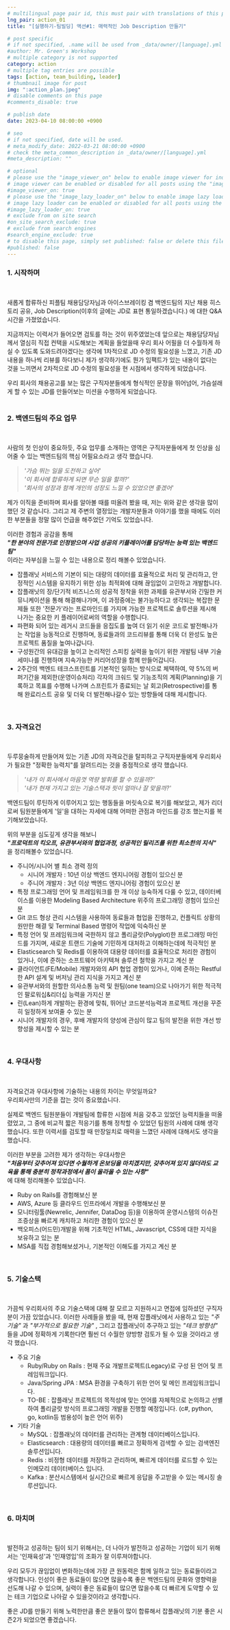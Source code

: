 ```yaml
---
# multilingual page pair id, this must pair with translations of this page. (This name must be unique)
lng_pair: action_01
title: "[실행하기-팀빌딩] 액션#1: 매력적인 Job Description 만들기"

# post specific
# if not specified, .name will be used from _data/owner/[language].yml
#author: Mr. Green's Workshop
# multiple category is not supported
category: action
# multiple tag entries are possible
tags: [action, team_building, leader]
# thumbnail image for post
img: ":action_plan.jpeg"
# disable comments on this page
#comments_disable: true

# publish date
date: 2023-04-10 08:00:00 +0900

# seo
# if not specified, date will be used.
# meta_modify_date: 2022-03-21 08:00:00 +0900
# check the meta_common_description in _data/owner/[language].yml
#meta_description: ""

# optional
# please use the "image_viewer_on" below to enable image viewer for individual pages or posts (_posts/ or [language]/_posts folders).
# image viewer can be enabled or disabled for all posts using the "image_viewer_posts: true" setting in _data/conf/main.yml.
#image_viewer_on: true
# please use the "image_lazy_loader_on" below to enable image lazy loader for individual pages or posts (_posts/ or [language]/_posts folders).
# image lazy loader can be enabled or disabled for all posts using the "image_lazy_loader_posts: true" setting in _data/conf/main.yml.
#image_lazy_loader_on: true
# exclude from on site search
#on_site_search_exclude: true
# exclude from search engines
#search_engine_exclude: true
# to disable this page, simply set published: false or delete this file
#published: false
---  
```

  
### 1. 시작하며  
<br/>  

새롭게 합류하신 피플팀 채용담당자님과 아이스브레이킹 겸 백엔드팀의 지난 채용 히스토리 공유, Job Description(이후의 글에는 JD로 표현 통일하겠습니다.) 에 대한 Q&A 시간을 가졌었습니다.  

지금까지는 이력서가 들어오면 검토를 하는 것이 위주였었는데 앞으로는 채용담당자님께서 열심히 직접 컨택을 시도해보는 계획을 들었을때 우리 회사 어필을 더 수월하게 하실 수 있도록 도와드려야겠다는 생각에 1차적으로 JD 수정의 필요성을 느꼈고, 기존 JD 내용을 하나씩 리뷰를 하다보니 제가 생각하기에도 뭔가 임팩트가 있는 내용이 없다는 것을 느끼면서 2차적으로 JD 수정의 필요성을 현 시점에서 생각하게 되었습니다.  

우리 회사의 채용공고를 보는 많은 구직자분들에게 형식적인 문장을 뛰어넘어, 가슴설래게 할 수 있는 JD를 만들어보는 미션을 수행하게 되었습니다.  
<br/>  

### 2. 백엔드팀의 주요 업무  
<br/>  

사람의 첫 인상이 중요하듯, 주요 업무를 소개하는 영역은 구직자분들에게 첫 인상을 심어줄 수 있는 백엔드팀의 핵심 어필요소라고 생각 했습니다.
> _'가슴 뛰는 일을 도전하고 싶어'_  
> _'이 회사에 합류하게 되면 무슨 일을 할까?'_  
> _'회사의 성장과 함께 개인의 성장도 느낄 수 있었으면 좋겠어'_  

제가 이직을 준비하며 회사를 알아볼 때를 떠올려 봤을 때, 저는 위와 같은 생각을 많이 했던 것 같습니다. 그리고 제 주변의 열정있는 개발자분들과 이야기를 했을 때에도 이러한 부분들을 정말 많이 언급을 해주었던 기억도 있었습니다.  

이러한 경험과 공감을 통해  
___"한 분야의 전문가로 인정받으며 사업 성공의 키플레이어를 담당하는 능력 있는 백엔드 팀"___  
이라는 자부심을 느낄 수 있는 내용으로 정리 해볼수 있었습니다.  

- 잡플래닛 서비스의 기본이 되는 대량의 데이터를 효율적으로 처리 및 관리하고, 안정적인 시스템을 유지하기 위한 성능 최적화에 대해 끊임없이 고민하고 개발합니다.
- 잡플래닛의 장/단기적 비즈니스의 성공적 정착을 위한 과제를 유관부서와 긴밀한 커뮤니케이션을 통해 해결해나가며, 이 과정중에는 불가능하다고 생각되는 복잡한 문제들 또한 '전문가'라는 프로마인드를 가지며 가능한 프로젝트로 솔루션을 제시해 나가는 중요한 키 플레이어로써의 역할을 수행합니다.
- 파편화 되어 있는 레거시 코드들을 응집도를 높여 더 읽기 쉬운 코드로 발전해나가는 작업을 능동적으로 진행하며, 동료들과의 코드리뷰를 통해 더욱 더 완성도 높은 프로젝트 품질을 높여나갑니다.
- 구성원간의 유대감을 높이고 논리적인 스피킹 실력을 높이기 위한 개발팀 내부 기술세미나를 진행하며 지속가능한 커리어성장을 함께 만들어갑니다.
- 2주간의 백엔드 테크스프린트를 기본적인 일하는 방식으로 체택하여, 약 5%의 버퍼기간을 제외한(운영이슈처리) 각자의 크숴드 및 기능조직의 계획(Planning)을 기록하고 목표를 수행해 나가며 스프린트가 종료되는 날 회고(Retrospective)를 통해 완료리스트 공유 및 더욱 더 발전해나갈수 있는 방향들에 대해 제시합니다.  
<br/>  

### 3. 자격요건  
<br/>  

두루뭉술하게 만들어져 있는 기존 JD의 자격요건을 탈피하고 구직자분들에게 우리회사가 필요한 "정확한 능력치"를 알려드리는 것을 중점적으로 생각 했습니다.  
> _'내가 이 회사에서 마음껏 역량 발휘를 할 수 있을까?'_  
> _'내가 현재 가지고 있는 기술스택과 핏이 얼마나 잘 맞을까?'_  

백엔드팀이 루틴하게 이루어지고 있는 행동들을 머릿속으로 복기를 해보았고, 제가 리더로써 팀원분들에게 '일'을 대하는 자세에 대해 어떠한 관점과 마인드를 강조 했는지를 복기해보았습니다.  

위의 부분을 심도깊게 생각을 해보니  
___"프로덕트의 킥오프, 유관부서와의 협업과정, 성공적인 릴리즈를 위한 최소한의 지식"___  
을 정리해볼수 있었습니다.  

- 주니어/시니어 별 최소 경력 정의
  - 시니어 개발자 : 10년 이상 백엔드 엔지니어링 경험이 있으신 분
  - 주니어 개발자 : 3년 이상 백엔드 엔지니어링 경험이 있으신 분
- 특정 프로그래밍 언어 및 프레임워크를 한 개 이상 능숙하게 다룰 수 있고, 데이터베이스를 이용한 Modeling Based Architecture 위주의 프로그래밍 경험이 있으신 분
- Git 코드 형상 관리 시스템을 사용하여 동료들과 협업을 진행하고, 컨플릭트 상황의 원만한 해결 및 Terminal Based 명령어 작업에 익숙하신 분
- 특정 언어 및 프레임워크에 국한하지 않고 폴리글랏(Polyglot)한 프로그래밍 마인드를 가지며, 새로운 트랜드 기술에 기민하게 대처하고 이해하는데에 적극적인 분
- Elasticsearch 및 Redis를 이용하여 대용량 데이터를 효율적으로 처리한 경험이 있거나, 이에 준하는 소프트웨어 아키텍쳐 솔루션 철학을 가지고 계신 분
- 클라이언트(FE/Mobile) 개발자와의 API 협업 경험이 있거나, 이에 준하는 Restful한 API 설계 및 버저닝 관리 지식을 가지고 계신 분
- 유관부서와의 원할한 의사소통 능력 및 원팀(one team)으로 나아가기 위한 적극적인 팔로워십&리더십 능력을 가지신 분
- 린(Lean)하게 개발하는 환경에 맞춰, 뛰어난 코드분석능력과 프로젝트 개선을 꾸준히 일정하게 보여줄 수 있는 분
- 시니어 개발자의 경우, 후배 개발자의 양성에 관심이 많고 팀의 발전을 위한 개선 방향성을 제시할 수 있는 분  
<br/>  

### 4. 우대사항  
<br/>  

자격요건과 우대사항에 기술하는 내용의 차이는 무엇일까요?  
우리회사만의 기준을 잡는 것이 중요했습니다.  

실제로 백엔드 팀원분들이 개발팀에 합류한 시점에 처음 갖추고 있었던 능력치들을 떠올렸었고, 그 중에 비교적 짧은 적응기를 통해 정착할 수 있었던 팀원의 사례에 대해 생각했습니다. 또한 이력서를 검토할 때 만장일치로 매력을 느꼈던 사례에 대해서도 생각을 했습니다.  

이러한 부분을 고려한 제가 생각하는 우대사항은  
___"처음부터 갖추어져 있다면 수월하게 온보딩을 마치겠지만, 갖추어져 있지 않더라도 교육을 통해 충분히 정착과정에서 폼이 올라올 수 있는 사항"___  
에 대해 정리해볼수 있었습니다.  

- Ruby on Rails를 경험해보신 분
- AWS, Azure 등 클라우드 인프라에서 개발을 수행해보신 분
- 모니터링툴(Newrelic, Jennifer, DataDog 등)을 이용하여 운영시스템의 이슈전조증상을 빠르게 캐치하고 처리한 경험이 있으신 분
- 백오피스(어드민)개발을 위해 기초적인 HTML, Javascript, CSS에 대한 지식을 보유하고 있는 분
- MSA를 직접 경험해보셨거나, 기본적인 이해도를 가지고 계신 분  
<br/>  

### 5. 기술스택  
<br/>  

가끔씩 우리회사의 주요 기술스택에 대해 잘 모르고 지원하시고 면접에 임하셨던 구직자분이 가끔 있었습니다. 이러한 사례들을 봤을 때, 현재 잡플래닛에서 사용하고 있는 _"주 기술"_ 과 _"부가적으로 필요한 기술"_ , 그리고 잡플래닛이 추구하고 있는 _"테크 방향성"_ 들을 JD에 정확하게 기록한다면 훨씬 더 수월한 양방향 검토가 될 수 있을 것이라고 생각 했습니다.  

- 주요 기술
  - Ruby/Ruby on Rails : 현재 주요 개발프로젝트(Legacy)로 구성 된 언어 및 프레임워크입니다.
  - Java/Spring JPA : MSA 환경을 구축하기 위한 언어 및 메인 프레임워크입니다.
  - TO-BE : 잡플래닛 프로젝트의 목적성에 맞는 언어를 자체적으로 논의하고 선별하여 폴리글랏 방식의 프로그래밍 개발을 진행할 예정입니다. (c#, python, go, kotlin등 범용성이 높은 언어 위주)
- 기타 기술
  - MySQL : 잡플래닛의 데이터를 관리하는 관계형 데이터베이스입니다.
  - Elasticsearch : 대용량의 데이터를 빠르고 정확하게 검색할 수 있는 검색엔진 솔루션입니다.
  - Redis : 비정형 데이터를 저장하고 관리하며, 빠르게 데이터를 로드할 수 있는 인메모리 데이터베이스 입니다.
  - Kafka : 분산시스템에서 실시간으로 빠르게 응답을 주고받을 수 있는 메시징 솔루션입니다.  
<br/>  

### 6. 마치며  
<br/>  

발전하고 성공하는 팀이 되기 위해서는, 더 나아가 발전하고 성공하는 기업이 되기 위해서는 '인재육성'과 '인재영입'의 조화가 잘 이루져야합니다.  

우리 모두가 끊임없이 변화하는데에 가장 큰 원동력은 함께 일하고 있는 동료들이라고 생각합니다. 인성이 좋은 동료들이 많으면 많을수록 좋은 백엔드팀의 문화와 영향력을 선도해 나갈 수 있으며, 실력이 좋은 동료들이 많으면 많을수록 더 빠르게 도약할 수 있는 테크 기업으로 나아갈 수 있을것이라고 생각합니다.  

좋은 JD를 만들기 위해 노력한만큼 좋은 분들이 많이 합류해서 잡플래닛의 기분 좋은 시즌2가 되었으면 좋겠습니다.  
<br/>  
<br/>  
<br/>  
<br/>  
<br/>  

---  

### (부록) 비포&애프터 비교  
<br/>  

![JD개정판](/assets/img/posts/20230409/jd_before_after.png)  

